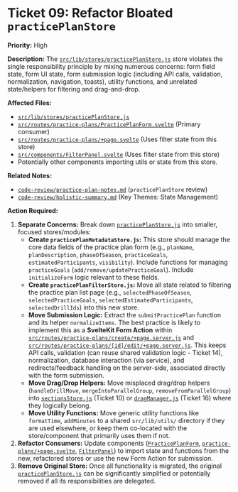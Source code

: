 # Ticket 09: Refactor Bloated `practicePlanStore`

**Priority:** High

**Description:** The [`src/lib/stores/practicePlanStore.js`](/src/lib/stores/practicePlanStore.js) store violates the single responsibility principle by mixing numerous concerns: form field state, form UI state, form submission logic (including API calls, validation, normalization, navigation, toasts), utility functions, and unrelated state/helpers for filtering and drag-and-drop.

**Affected Files:**

*   [`src/lib/stores/practicePlanStore.js`](src/lib/stores/practicePlanStore.js)
*   [`src/routes/practice-plans/PracticePlanForm.svelte`](src/routes/practice-plans/PracticePlanForm.svelte) (Primary consumer)
*   [`src/routes/practice-plans/+page.svelte`](src/routes/practice-plans/+page.svelte) (Uses filter state from this store)
*   [`src/components/FilterPanel.svelte`](src/components/FilterPanel.svelte) (Uses filter state from this store)
*   Potentially other components importing utils or state from this store.

**Related Notes:**

*   [`code-review/practice-plan-notes.md`](code-review/practice-plan-notes.md) (`practicePlanStore` review)
*   [`code-review/holistic-summary.md`](code-review/holistic-summary.md) (Key Themes: State Management)

**Action Required:**

1.  **Separate Concerns:** Break down [`practicePlanStore.js`](src/lib/stores/practicePlanStore.js) into smaller, focused stores/modules:
    *   **Create `practicePlanMetadataStore.js`:** This store should manage the core data fields of the practice plan form (e.g., `planName`, `planDescription`, `phaseOfSeason`, `practiceGoals`, `estimatedParticipants`, `visibility`). Include functions for managing `practiceGoals` (`add/remove/updatePracticeGoal`). Include `initializeForm` logic relevant to these fields.
    *   **Create `practicePlanFilterStore.js`:** Move all state related to filtering the practice plan list page (e.g., `selectedPhaseOfSeason`, `selectedPracticeGoals`, `selectedEstimatedParticipants`, `selectedDrillIds`) into this new store.
    *   **Move Submission Logic:** Extract the `submitPracticePlan` function and its helper `normalizeItems`. The best practice is likely to implement this as a **SvelteKit Form Action** within [`src/routes/practice-plans/create/+page.server.js`](src/routes/practice-plans/create/+page.server.js) and [`src/routes/practice-plans/[id]/edit/+page.server.js`](src/routes/practice-plans/[id]/edit/+page.server.js). This keeps API calls, validation (can reuse shared validation logic - Ticket 14), normalization, database interaction (via service), and redirects/feedback handling on the server-side, associated directly with the form submission.
    *   **Move Drag/Drop Helpers:** Move misplaced drag/drop helpers (`handleDrillMove`, `mergeIntoParallelGroup`, `removeFromParallelGroup`) into [`sectionsStore.js`](src/lib/stores/sectionsStore.js) (Ticket 10) or [`dragManager.js`](src/lib/stores/dragManager.js) (Ticket 16) where they logically belong.
    *   **Move Utility Functions:** Move generic utility functions like `formatTime`, `addMinutes` to a shared `src/lib/utils/` directory if they are used elsewhere, or keep them co-located with the store/component that primarily uses them if not.
2.  **Refactor Consumers:** Update components ([`PracticePlanForm`](src/routes/practice-plans/PracticePlanForm.svelte), [`practice-plans/+page.svelte`](src/routes/practice-plans/+page.svelte), [`FilterPanel`](src/components/FilterPanel.svelte)) to import state and functions from the new, refactored stores or use the new Form Action for submission.
3.  **Remove Original Store:** Once all functionality is migrated, the original [`practicePlanStore.js`](src/lib/stores/practicePlanStore.js) can be significantly simplified or potentially removed if all its responsibilities are delegated. 